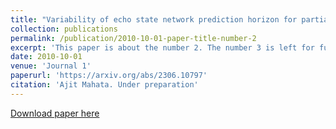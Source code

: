 ```yaml
---
title: "Variability of echo state network prediction horizon for partially observed dynamical systems"
collection: publications
permalink: /publication/2010-10-01-paper-title-number-2
excerpt: 'This paper is about the number 2. The number 3 is left for future work.'
date: 2010-10-01
venue: 'Journal 1'
paperurl: 'https://arxiv.org/abs/2306.10797'
citation: 'Ajit Mahata. Under preparation'
---
```


[Download paper here](https://arxiv.org/abs/2306.10797)

